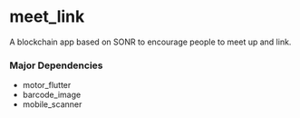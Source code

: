 # meet_link

A blockchain app based on SONR to encourage people to meet up and link.

### Major Dependencies
- motor_flutter
- barcode_image
- mobile_scanner